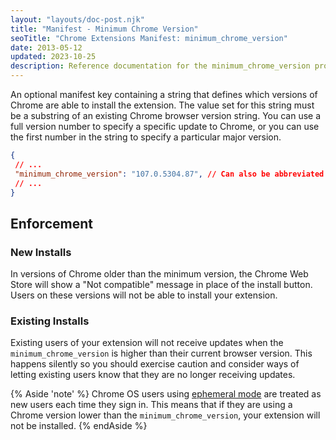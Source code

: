 ```yaml
---
layout: "layouts/doc-post.njk"
title: "Manifest - Minimum Chrome Version"
seoTitle: "Chrome Extensions Manifest: minimum_chrome_version"
date: 2013-05-12
updated: 2023-10-25
description: Reference documentation for the minimum_chrome_version property of manifest.json.
---
```


An optional manifest key containing a string that defines which versions of
Chrome are able to install the extension. The value set for this string must be
a substring of an existing Chrome browser version string. You can use a full version
number to specify a specific update to Chrome, or you can use the first number
in the string to specify a particular major version.

 ```json
{
  // ...
  "minimum_chrome_version": "107.0.5304.87", // Can also be abbreviated to "107", "107.0", or "107.0.5304"
  // ...
}
```

## Enforcement

### New Installs

In versions of Chrome older than the minimum version, the Chrome Web Store
will show a "Not compatible" message in place of the install button. Users on
these versions will not be able to install your extension.

### Existing Installs

Existing users of your extension will not receive updates when the
`minimum_chrome_version` is higher than their current browser version. This
happens silently so you should exercise caution and consider ways of letting
existing users know that they are no longer receiving updates.

{% Aside 'note' %}
Chrome OS users using [ephemeral mode][ephemeral] are treated as new users each time they sign in.
This means that if they are using a Chrome version lower than the `minimum_chrome_version`, your
extension will not be installed.
{% endAside %}

[ephemeral]: https://support.google.com/chrome/a/answer/3538894
